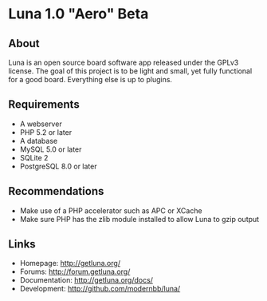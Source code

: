 # Luna 1.0 "Aero" Beta

## About
Luna is an open source board software app released under the GPLv3 license. The goal of this project is to be light and small, yet fully functional for a good board. Everything else is up to plugins.

## Requirements
 - A webserver
 - PHP 5.2 or later
 - A database
  - MySQL 5.0 or later 
  - SQLite 2
  - PostgreSQL 8.0 or later

## Recommendations
 - Make use of a PHP accelerator such as APC or XCache
 - Make sure PHP has the zlib module installed to allow Luna to gzip output

## Links
 - Homepage: http://getluna.org/
 - Forums: http://forum.getluna.org/
 - Documentation: http://getluna.org/docs/
 - Development: http://github.com/modernbb/luna/